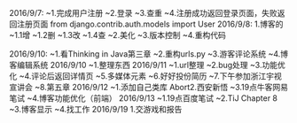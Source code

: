 2016/9/7:
    ~1.完成用户注册
    ~2.登录
    ~3.查重
    ~4.注册成功返回登录页面，失败返回注册页面
    from django.contrib.auth.models import User
2016/9/8:
    1.博客的
        ~1.1增
        ~1.2删
        ~1.3改
        ~1.4查
    ~2.美化
    ~3.版本控制
    ~4.重构代码

2016/9/10:
    ~1.看Thinking in Java第三章
    ~2.重构urls.py
    ~3.游客评论系统
    ~4.博客编辑系统
2016/9/10
    ~1.整理东西
2016/9/11
    ~1.url整理
    ~2.bug处理
    ~3.功能优化
    ~4.评论后返回详情页
    ~5.多媒体元素
    ~6.好好投份简历
    ~7.下午参加浙江宇视宣讲会
    ~8.第五章
2016/9/12
    ~1.添加自己类库
    Abort2.西安新悟
    ~3.19点牛客网易笔试
    ~4.博客功能优化（前端）
2016/9/13
    ~1.19点百度笔试
    ~2.TiJ Chapter 8
    ~3.博客显示
    ~4.找工作
2016/9/19
    1.交游戏和报告



